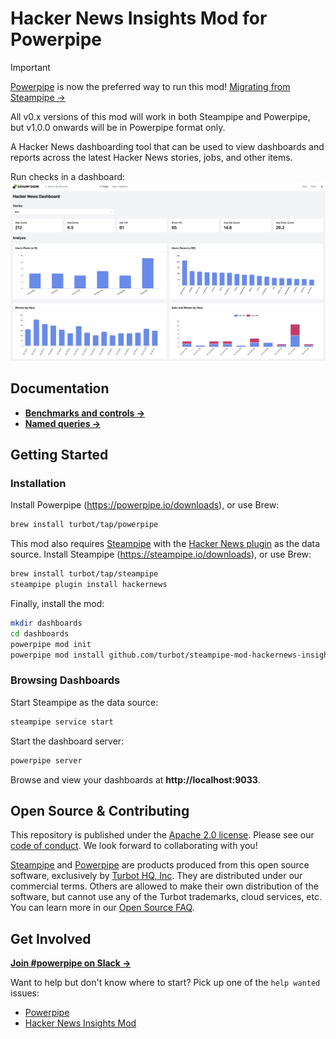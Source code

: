 # Hacker News Insights Mod for Powerpipe

> [!IMPORTANT]  
> [Powerpipe](https://powerpipe.io) is now the preferred way to run this mod! [Migrating from Steampipe →](https://powerpipe.io/blog/migrating-from-steampipe)
>
> All v0.x versions of this mod will work in both Steampipe and Powerpipe, but v1.0.0 onwards will be in Powerpipe format only.

A Hacker News dashboarding tool that can be used to view dashboards and reports across the latest Hacker News stories, jobs, and other items.

Run checks in a dashboard:
![image](https://raw.githubusercontent.com/turbot/steampipe-mod-hackernews-insights/main/docs/images/hackernews_dashboard.png)

## Documentation

- **[Benchmarks and controls →](https://hub.powerpipe.io/mods/turbot/hackernews_insights/controls)**
- **[Named queries →](https://hub.powerpipe.io/mods/turbot/hackernews_ng/queries)**

## Getting Started

### Installation

Install Powerpipe (https://powerpipe.io/downloads), or use Brew:

```sh
brew install turbot/tap/powerpipe
```

This mod also requires [Steampipe](https://steampipe.io) with the [Hacker News plugin](https://hub.steampipe.io/plugins/turbot/hackernews) as the data source. Install Steampipe (https://steampipe.io/downloads), or use Brew:

```sh
brew install turbot/tap/steampipe
steampipe plugin install hackernews
```

Finally, install the mod:

```sh
mkdir dashboards
cd dashboards
powerpipe mod init
powerpipe mod install github.com/turbot/steampipe-mod-hackernews-insights
```

### Browsing Dashboards

Start Steampipe as the data source:

```sh
steampipe service start
```

Start the dashboard server:

```sh
powerpipe server
```

Browse and view your dashboards at **http://localhost:9033**.

## Open Source & Contributing

This repository is published under the [Apache 2.0 license](https://www.apache.org/licenses/LICENSE-2.0). Please see our [code of conduct](https://github.com/turbot/.github/blob/main/CODE_OF_CONDUCT.md). We look forward to collaborating with you!

[Steampipe](https://steampipe.io) and [Powerpipe](https://powerpipe.io) are products produced from this open source software, exclusively by [Turbot HQ, Inc](https://turbot.com). They are distributed under our commercial terms. Others are allowed to make their own distribution of the software, but cannot use any of the Turbot trademarks, cloud services, etc. You can learn more in our [Open Source FAQ](https://turbot.com/open-source).

## Get Involved

**[Join #powerpipe on Slack →](https://turbot.com/community/join)**

Want to help but don't know where to start? Pick up one of the `help wanted` issues:

- [Powerpipe](https://github.com/turbot/powerpipe/labels/help%20wanted)
- [Hacker News Insights Mod](https://github.com/turbot/steampipe-mod-hackernews-insights/labels/help%20wanted)
